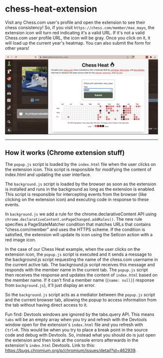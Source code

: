 # chess-heat-extension

Visit any Chess.com user's profile and open the extension to see their chess consistency! So, if you visit `https://chess.com/member/max_mayo`, the extension icon will turn red indicating it's a valid URL. If it's not a valid Chess.com user profile URL, the icon will be gray. Once you click on it, it will load up the current year's heatmap. You can also submit the form for other years!

![extension screenshot](./static/screenshot.png)

---

## How it works (Chrome extension stuff)

The `popup.js` script is loaded by the `index.html` file when the user clicks on the extension icon. This script is responsible for modifying the content of index.html and updating the user interface.

The `background.js` script is loaded by the browser as soon as the extension is installed and runs in the background as long as the extension is enabled. This script is responsible for intercepting events from the browser (like clicking on the extension icon) and executing code in response to these events.

In `background.js` we add a rule for the chrome.declarativeContent API using `chrome.declarativeContent.onPageChanged.addRules()`. The new rule specifies a PageStateMatcher condition that matches URLs that contains "chess.com/member" and uses the HTTPS scheme. If the condition is satisfied, the extension will update its icon using the SetIcon action with a red image icon.

In the case of our Chess Heat example, when the user clicks on the extension icon, the `popup.js` script is executed and it sends a message to the background.js script requesting the name of the chess.com username in the current active tab. The background.js script receives this message and responds with the member name in the current tab. The `popup.js` script then receives the response and updates the content of `index.html` based on the member name. If it can't find a member name (`{name: null}`) response from `background.js`), it'll just display an error.

So the `background.js` script acts as a mediator between the `popup.js` script and the current browser tab, allowing the popup to access information from the tab without having direct access to it.

Fun find: Devtools windows are ignored by the tabs.query API. This means `tabs` will be an empty array when you try and refresh with the Devtools window open for the extension's `index.html` file and you refresh with `Ctrl+R`. This would be when you try to place a break point in the source code and debug with Devtools. So, instead what you should do is just open the extension and then look at the console errors afterwards in the extension's `index.html` Devtools. Link to this: https://bugs.chromium.org/p/chromium/issues/detail?id=462939.
